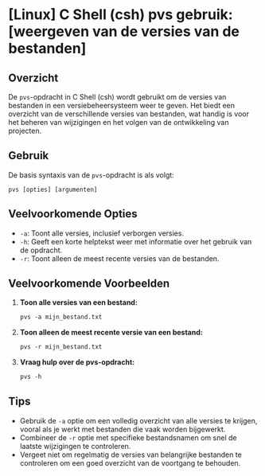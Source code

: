 # [Linux] C Shell (csh) pvs gebruik: [weergeven van de versies van de bestanden]

## Overzicht
De `pvs`-opdracht in C Shell (csh) wordt gebruikt om de versies van bestanden in een versiebeheersysteem weer te geven. Het biedt een overzicht van de verschillende versies van bestanden, wat handig is voor het beheren van wijzigingen en het volgen van de ontwikkeling van projecten.

## Gebruik
De basis syntaxis van de `pvs`-opdracht is als volgt:

```
pvs [opties] [argumenten]
```

## Veelvoorkomende Opties
- `-a`: Toont alle versies, inclusief verborgen versies.
- `-h`: Geeft een korte helptekst weer met informatie over het gebruik van de opdracht.
- `-r`: Toont alleen de meest recente versies van de bestanden.

## Veelvoorkomende Voorbeelden

1. **Toon alle versies van een bestand:**
   ```csh
   pvs -a mijn_bestand.txt
   ```

2. **Toon alleen de meest recente versie van een bestand:**
   ```csh
   pvs -r mijn_bestand.txt
   ```

3. **Vraag hulp over de pvs-opdracht:**
   ```csh
   pvs -h
   ```

## Tips
- Gebruik de `-a` optie om een volledig overzicht van alle versies te krijgen, vooral als je werkt met bestanden die vaak worden bijgewerkt.
- Combineer de `-r` optie met specifieke bestandsnamen om snel de laatste wijzigingen te controleren.
- Vergeet niet om regelmatig de versies van belangrijke bestanden te controleren om een goed overzicht van de voortgang te behouden.